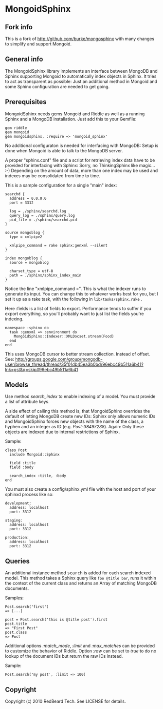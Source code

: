 # MongoidSphinx

## Fork info

This is a fork of http://github.com/burke/mongosphinx with many changes to simplify and support Mongoid.

## General info

The MongoidSphinx library implements an interface between MongoDB and Sphinx 
supporting Mongoid to automatically index objects in Sphinx. It tries to
act as transparent as possible: Just an additional method in Mongoid
and some Sphinx configuration are needed to get going.

## Prerequisites

MongoidSphinx needs gems Mongoid and Riddle as well as a running Sphinx
and a MongoDB installation. Just add this to your Gemfile:

    gem riddle
    gem mongoid
    gem mongoidsphinx, :require => 'mongoid_sphinx'

No additional configuraton is needed for interfacing with MongoDB: Setup is
done when Mongoid is able to talk to the MongoDB server.

A proper "sphinx.conf" file and a script for retrieving index data have to
be provided for interfacing with Sphinx: Sorry, no ThinkingSphinx like
magic... :-) Depending on the amount of data, more than one index may be used
and indexes may be consolidated from time to time.

This is a sample configuration for a single "main" index:

    searchd {
      address = 0.0.0.0
      port = 3312

      log = ./sphinx/searchd.log
      query_log = ./sphinx/query.log
      pid_file = ./sphinx/searchd.pid
    }

    source mongoblog {
      type = xmlpipe2
  
      xmlpipe_command = rake sphinx:genxml --silent
    }

    index mongoblog {
      source = mongoblog

      charset_type = utf-8
      path = ./sphinx/sphinx_index_main
    }

Notice the line "xmlpipe_command =". This is what the indexer runs to generate 
its input. You can change this to whatever works best for you, but I set it up as 
a rake task, with the following in `lib/tasks/sphinx.rake` .

Here :fields is a list of fields to export. Performance tends to suffer if you export
everything, so you'll probably want to just list the fields you're indexing.

    namespace :sphinx do
      task :genxml => :environment do
        MongoidSphinx::Indexer::XMLDocset.stream(Food)
      end
    end

This uses MongoDB cursor to better stream collection. Instead of offset. See: http://groups.google.com/group/mongodb-user/browse_thread/thread/35f01db45ea3b0bd/96ebc49b511a6b41?lnk=gst&q=skip#96ebc49b511a6b41

## Models

Use method _search_index_ to enable indexing of a model. You must provide a list of
attribute keys.

A side effect of calling this method is, that MongoidSphinx overrides the
default of letting MongoDB create new IDs: Sphinx only allows numeric IDs and
MongoidSphinx forces new objects with the name of the class, a hyphen and an
integer as ID (e.g. _Post-38497238_). Again: Only these objects are
indexed due to internal restrictions of Sphinx.

Sample:

    class Post
      include Mongoid::Sphinx

      field :title
      field :body

      search_index :title, :body
    end

You must also create a config/sphinx.yml file with the host and port of your sphinxd process like so:

    development:
      address: localhost
      port: 3312
      
    staging:
      address: localhost
      port: 3312
      
    production:
      address: localhost
      port: 3312

## Queries

An additional instance method <tt>search</tt> is added for each
search indexed model. This method takes a Sphinx query like
`foo @title bar`, runs it within the context of the current class and returns
an Array of matching MongoDB documents.

Samples:

    Post.search('first')
    => [...]

    post = Post.search('this is @title post').first
    post.title
    => "First Post"
    post.class
    => Post

Additional options _:match_mode_, _:limit_ and
_:max_matches_ can be provided to customize the behavior of Riddle.
Option _:raw_ can be set to _true_ to do no lookup of the
document IDs but return the raw IDs instead.

Sample:

    Post.search('my post', :limit => 100)

## Copyright

Copyright (c) 2010 RedBeard Tech. See LICENSE for details.
